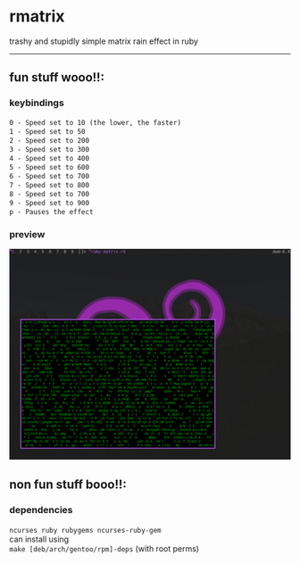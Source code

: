 # rmatrix
trashy and stupidly simple matrix rain effect in ruby
***
## fun stuff wooo!!:
### keybindings
```
0 - Speed set to 10 (the lower, the faster)
1 - Speed set to 50
2 - Speed set to 200
3 - Speed set to 300
4 - Speed set to 400
5 - Speed set to 600
6 - Speed set to 700
7 - Speed set to 800
8 - Speed set to 700
9 - Speed set to 900
p - Pauses the effect
```
### preview
![image of rmatrix](rmatrix.png)

## non fun stuff booo!!:
### dependencies
```ncurses ruby rubygems ncurses-ruby-gem```
<br/>
can install using <br/>
``make [deb/arch/gentoo/rpm]-deps`` (with root perms)
